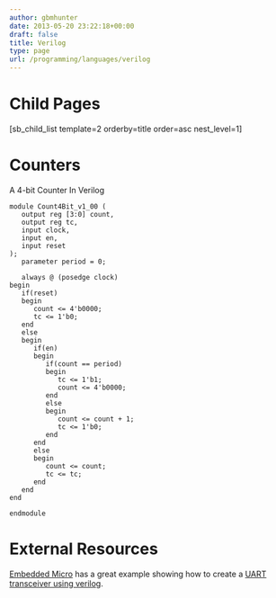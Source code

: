 ```yaml
---
author: gbmhunter
date: 2013-05-20 23:22:18+00:00
draft: false
title: Verilog
type: page
url: /programming/languages/verilog
---
```


# Child Pages




[sb_child_list template=2 orderby=title order=asc nest_level=1]




# Counters




A 4-bit Counter In Verilog



    
    module Count4Bit_v1_00 (
       output reg [3:0] count,
       output reg tc,
       input clock,
       input en,
       input reset
    );
       parameter period = 0;
    
       always @ (posedge clock)
    begin
       if(reset)
       begin
          count <= 4'b0000;
          tc <= 1'b0;
       end
       else
       begin
          if(en)
          begin
             if(count == period)
             begin
                tc <= 1'b1;
                count <= 4'b0000;
             end
             else
             begin
                count <= count + 1;
                tc <= 1'b0;
             end
          end
          else
          begin
             count <= count;
             tc <= tc;
          end
       end
    end
    
    endmodule




#  External Resources




[Embedded Micro](http://embeddedmicro.com/) has a great example showing how to create a [UART transceiver using verilog](http://embeddedmicro.com/tutorials/mojo/asynchronous-serial).
